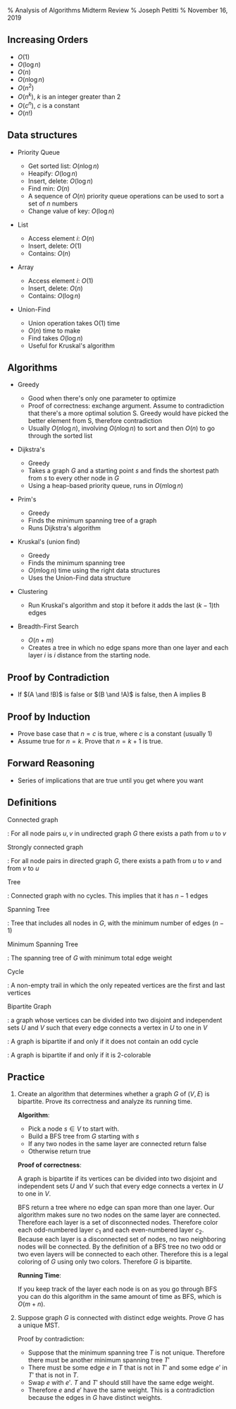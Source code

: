 % Analysis of Algorithms Midterm Review
% Joseph Petitti
% November 16, 2019

## Increasing Orders

  - $O(1)$
  - $O(\log n)$
  - $O(n)$
  - $O(n \log n)$
  - $O(n^2)$
  - $O(n^k)$, $k$ is an integer greater than 2
  - $O(c^n)$, $c$ is a constant
  - $O(n!)$

## Data structures

  - Priority Queue
    - Get sorted list: $O(n \log n)$
    - Heapify: $O(\log n)$
    - Insert, delete: $O(\log n)$
    - Find min: $O(n)$
	- A sequence of $O(n)$ priority queue operations can be used to sort a set
	  of $n$ numbers
    - Change value of key: $O(\log n)$

  - List
    - Access element $i$: $O(n)$
    - Insert, delete: $O(1)$
    - Contains: $O(n)$

  - Array
    - Access element $i$: $O(1)$
    - Insert, delete: $O(n)$
    - Contains: $O(\log n)$

  - Union-Find
    - Union operation takes O(1) time
    - $O(n)$ time to make
    - Find takes $O(\log n)$
    - Useful for Kruskal's algorithm

## Algorithms

  - Greedy
    - Good when there's only one parameter to optimize
    - Proof of correctness: exchange argument. Assume to contradiction that
      there's a more optimal solution S. Greedy would have picked the better
      element from S, therefore contradiction
    - Usually $O(n \log n)$, involving $O(n \log n)$ to sort and then $O(n)$ to
      go through the sorted list

  - Dijkstra's
    - Greedy
    - Takes a graph $G$ and a starting point $s$ and finds the shortest path
      from $s$ to every other node in $G$
    - Using a heap-based priority queue, runs in $O(m \log n)$

  - Prim's
    - Greedy
    - Finds the minimum spanning tree of a graph
    - Runs Dijkstra's algorithm

  - Kruskal's (union find)
    - Greedy
    - Finds the minimum spanning tree
    - $O(m \log n)$ time using the right data structures
    - Uses the Union-Find data structure

  - Clustering
	- Run Kruskal's algorithm and stop it before it adds the last $(k - 1)$th
	  edges

  - Breadth-First Search
    - $O(n + m)$
    - Creates a tree in which no edge spans more than one layer and each layer
      $i$ is $i$ distance from the starting node.

## Proof by Contradiction

  - If $(A \and !B)$ is false or $(B \and !A)$ is false, then A implies B

## Proof by Induction

  - Prove base case that $n = c$ is true, where $c$ is a constant (usually 1)
  - Assume true for $n = k$. Prove that $n = k + 1$ is true.

## Forward Reasoning

  - Series of implications that are true until you get where you want

## Definitions

Connected graph

: For all node pairs $u,v$ in undirected graph $G$ there exists a path from $u$
to $v$

Strongly connected graph

: For all node pairs in directed graph $G$, there exists a path from $u$ to $v$
and from $v$ to $u$

Tree

: Connected graph with no cycles. This implies that it has $n - 1$ edges

Spanning Tree

: Tree that includes all nodes in $G$, with the minimum number of edges ($n -
1)$

Minimum Spanning Tree

: The spanning tree of $G$ with minimum total edge weight

Cycle

: A non-empty trail in which the only repeated vertices are the first and last
vertices

Bipartite Graph

: a graph whose vertices can be divided into two disjoint and independent sets
$U$ and $V$ such that every edge connects a vertex in $U$ to one in $V$

: A graph is bipartite if and only if it does not contain an odd cycle

: A graph is bipartite if and only if it is 2-colorable

## Practice

1. Create an algorithm that determines whether a graph $G$ of $(V, E)$ is
   bipartite. Prove its correctness and analyze its running time.
   
   __Algorithm__:
   
     - Pick a node $s \in V$ to start with.
     - Build a BFS tree from $G$ starting with $s$
     - If any two nodes in the same layer are connected return false
     - Otherwise return true
   
   __Proof of correctness__:
   
   A graph is bipartite if its vertices can be divided into two disjoint and
   independent sets $U$ and $V$ such that every edge connects a vertex in $U$ to
   one in $V$.
   
   BFS return a tree where no edge can span more than one layer. Our algorithm
   makes sure no two nodes on the same layer are connected. Therefore each layer is
   a set of disconnected nodes. Therefore color each odd-numbered layer $c_1$ and
   each even-numbered layer $c_2$. Because each layer is a disconnected set of
   nodes, no two neighboring nodes will be connected. By the definition of a BFS
   tree no two odd or two even layers will be connected to each other. Therefore
   this is a legal coloring of $G$ using only two colors. Therefore $G$ is
   bipartite.
   
   __Running Time__:
   
   If you keep track of the layer each node is on as you go through BFS you can do
   this algorithm in the same amount of time as BFS, which is $O(m + n)$.
   
2. Suppose graph $G$ is connected with distinct edge weights. Prove $G$ has a
   unique MST.

   Proof by contradiction:

   - Suppose that the minimum spanning tree $T$ is not unique. Therefore there
     must be another minimum spanning tree $T'$
   - There must be some edge $e$ in $T$ that is not in $T'$ and some edge $e'$
     in $T'$ that is not in $T$.
   - Swap $e$ with $e'$. $T$ and $T'$ should still have the same edge weight.
   - Therefore $e$ and $e'$ have the same weight. This is a contradiction
     because the edges in $G$ have distinct weights.
